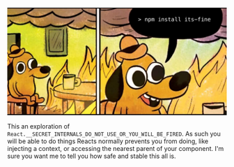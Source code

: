![](itsfine.png)

This an exploration of `React.__SECRET_INTERNALS_DO_NOT_USE_OR_YOU_WILL_BE_FIRED`. As such you will be able to do things Reacts normally prevents you from doing, like injecting a context, or accessing the nearest parent of your component. I'm sure you want me to tell you how safe and stable this all is.